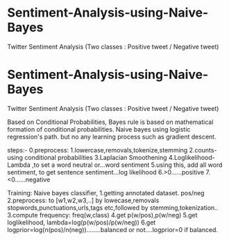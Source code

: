 # Sentiment-Analysis-using-Naive-Bayes
Twitter Sentiment Analysis (Two classes : Positive tweet / Negative tweet)

# Sentiment-Analysis-using-Naive-Bayes
Twitter Sentiment Analysis (Two classes : Positive tweet / Negative tweet)

Based on Conditional Probabilities,
Bayes rule is based on mathematical formation of conditional probabilities.
Naive bayes using logistic regression's path. but no any learning process such as gradient descent. 

steps:-
0.preprocess:
1.lowercase,removals,tokenize,stemming
2.counts-using conditional probabilities
3.Laplacian Smoothening
4.Loglikelihood-Lambda ,to set a word neutral or...word sentiment
5.using this, add all word sentiment, to get sentence sentiment...log likelihood
6.>0......positive
7.<0......negative


Training: Naive bayes classifier,
1.getting annotated dataset. pos/neg
2.preprocess: to [w1,w2,w3,..] by lowecase,removals stopwords,punctuations,urls,tags etc,followed by stemming,tokenization..
3.compute frequency: freq(w,class)
4.get p(w/pos),p(w/neg)
5.get loglikelihood, lambda=log(p(w/pos)/p(w/neg))
6.get logprior=log(n(pos)/n(neg))........balanced or not....logprior=0 if balanced.
